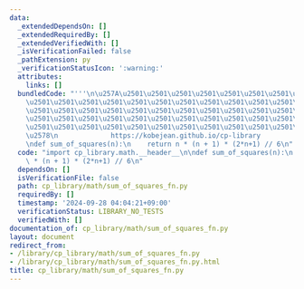 ```yaml
---
data:
  _extendedDependsOn: []
  _extendedRequiredBy: []
  _extendedVerifiedWith: []
  _isVerificationFailed: false
  _pathExtension: py
  _verificationStatusIcon: ':warning:'
  attributes:
    links: []
  bundledCode: "'''\n\u257A\u2501\u2501\u2501\u2501\u2501\u2501\u2501\u2501\u2501\u2501\
    \u2501\u2501\u2501\u2501\u2501\u2501\u2501\u2501\u2501\u2501\u2501\u2501\u2501\
    \u2501\u2501\u2501\u2501\u2501\u2501\u2501\u2501\u2501\u2501\u2501\u2501\u2501\
    \u2501\u2501\u2501\u2501\u2501\u2501\u2501\u2501\u2501\u2501\u2501\u2501\u2501\
    \u2501\u2501\u2501\u2501\u2501\u2501\u2501\u2501\u2501\u2501\u2501\u2501\u2501\
    \u2578\n             https://kobejean.github.io/cp-library               \n'''\n\
    \ndef sum_of_squares(n):\n    return n * (n + 1) * (2*n+1) // 6\n"
  code: "import cp_library.math.__header__\n\ndef sum_of_squares(n):\n    return n\
    \ * (n + 1) * (2*n+1) // 6\n"
  dependsOn: []
  isVerificationFile: false
  path: cp_library/math/sum_of_squares_fn.py
  requiredBy: []
  timestamp: '2024-09-28 04:04:21+09:00'
  verificationStatus: LIBRARY_NO_TESTS
  verifiedWith: []
documentation_of: cp_library/math/sum_of_squares_fn.py
layout: document
redirect_from:
- /library/cp_library/math/sum_of_squares_fn.py
- /library/cp_library/math/sum_of_squares_fn.py.html
title: cp_library/math/sum_of_squares_fn.py
---
```

